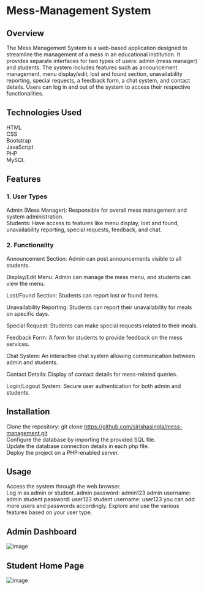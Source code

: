 # Mess-Management System
## Overview
The Mess Management System is a web-based application designed to streamline the management of a mess in an educational institution. It provides separate interfaces for two types of users: admin (mess manager) and students. The system includes features such as announcement management, menu display/edit, lost and found section, unavailability reporting, special requests, a feedback form, a chat system, and contact details. Users can log in and out of the system to access their respective functionalities.

## Technologies Used
HTML  
CSS  
Bootstrap  
JavaScript  
PHP  
MySQL
## Features
### 1. User Types
Admin (Mess Manager): Responsible for overall mess management and system administration.  
Students: Have access to features like menu display, lost and found, unavailability reporting, special requests, feedback, and chat.
### 2. Functionality
Announcement Section: Admin can post announcements visible to all students.

Display/Edit Menu: Admin can manage the mess menu, and students can view the menu.

Lost/Found Section: Students can report lost or found items.

Unavailability Reporting: Students can report their unavailability for meals on specific days.

Special Request: Students can make special requests related to their meals.

Feedback Form: A form for students to provide feedback on the mess services.

Chat System: An interactive chat system allowing communication between admin and students.

Contact Details: Display of contact details for mess-related queries.

Login/Logout System: Secure user authentication for both admin and students.

## Installation
Clone the repository: git clone https://github.com/sirishasingla/mess-management.git  
Configure the database by importing the provided SQL file.  
Update the database connection details in each php file.  
Deploy the project on a PHP-enabled server.  
## Usage  
Access the system through the web browser.  
Log in as admin or student.
admin password: admin123
admin username: admin
student password: user123
student username: user123
you can add more users and passwords accordingly.
Explore and use the various features based on your user type.  
## Admin Dashboard
![image](https://github.com/sirishasingla/Mess-Management/assets/99535747/2f7220ab-92f9-4558-a0df-b88c15fdb841)
## Student Home Page
![image](https://github.com/sirishasingla/Mess-Management/assets/99535747/4bbc7ade-75e2-46ff-ab90-987bd2e66d52)








